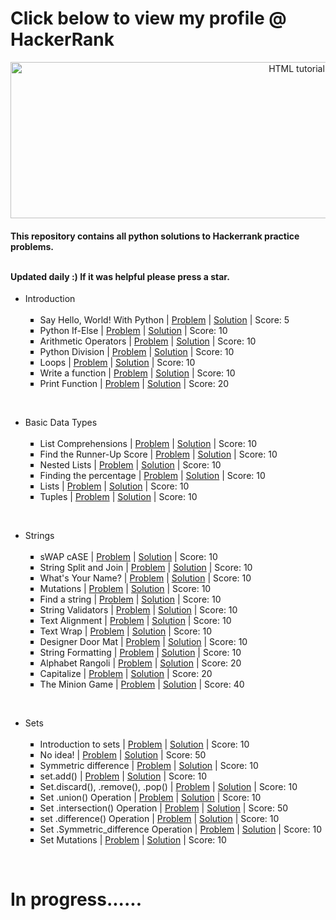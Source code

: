 <!DOCTYPE html>
<html>
 
<body>

<h1>Click below to view my profile @ HackerRank</h1>

<p></p>

 <a align="center" href="https://www.hackerrank.com/Manoj_Suresh?hr_r=1"><img src="https://camo.githubusercontent.com/49e713e1463692beaff7b552eb60511454485659f6131286eeab9db84e91840a/68747470733a2f2f69302e77702e636f6d2f6772616473696e67616d65732e636f6d2f77702d636f6e74656e742f75706c6f6164732f323031362f30352f3835363737315f3636383232343035333139373834315f313934333639393030395f6f2e706e67" alt="HTML tutorial" style="width:900px;height:250px;"></a>
 
 <h4>This repository contains all python solutions to Hackerrank practice problems.<br><br>

  Updated daily :) If it was helpful please press a star.</h4>
 
 
 <ul>
<li>Introduction
<ul type="square"><br>
  <li>Say Hello, World! With Python | <a href="https://www.hackerrank.com/challenges/py-hello-world/problem">Problem</a> | <a href="https://github.com/manojscoder/HackerRank_Python/blob/main/Introduction/Say%20%22Hello%2C%20World!%22%20With%20Python.py">Solution</a> | Score: 5
</li>
  <li>Python If-Else | <a href="https://www.hackerrank.com/challenges/py-if-else/problem">Problem</a> | <a href="https://github.com/manojscoder/HackerRank_Python/blob/main/Introduction/Python%20If-Else.py">Solution</a> | Score: 10
</li>
<li>Arithmetic Operators | <a href="https://www.hackerrank.com/challenges/python-arithmetic-operators/problem">Problem</a> | <a href="https://github.com/manojscoder/HackerRank_Python/blob/main/Introduction/Arithmetic%20Operators.py">Solution</a> | Score: 10
</li>
<li>Python Division | <a href="https://www.hackerrank.com/challenges/python-division/problem">Problem</a> | <a href="https://github.com/manojscoder/HackerRank_Python/blob/main/Introduction/Python%3A%20Division.py">Solution</a> | Score: 10
</li>
<li>Loops | <a href="https://www.hackerrank.com/challenges/python-loops/problem">Problem</a> | <a href="https://github.com/manojscoder/HackerRank_Python/blob/main/Introduction/Loops.py">Solution</a> | Score: 10
</li>
<li>Write a function | <a href="https://www.hackerrank.com/challenges/write-a-function/problem">Problem</a> | <a href="https://github.com/manojscoder/HackerRank_Python/blob/main/Introduction/Write%20a%20function.py">Solution</a> | Score: 10
</li>
<li>Print Function | <a href="https://www.hackerrank.com/challenges/python-print/problem">Problem</a> | <a href="https://github.com/manojscoder/HackerRank_Python/blob/main/Introduction/Print%20Function.py">Solution</a> | Score: 20
</li>
 
</ul>
</li>
</ul><br>
 
 
 
 <ul>
<li>Basic Data Types
<ul type="square"><br>
  <li>List Comprehensions | <a href="https://www.hackerrank.com/challenges/list-comprehensions/problem">Problem</a> | <a href="https://github.com/manojscoder/HackerRank_Python/blob/main/Basic%20Data%20Types/List%20Comprehensions.py">Solution</a> | Score: 10
</li>
  <li>Find the Runner-Up Score | <a href="https://www.hackerrank.com/challenges/find-second-maximum-number-in-a-list/problem">Problem</a> | <a href="https://github.com/manojscoder/HackerRank_Python/blob/main/Basic%20Data%20Types/Find%20the%20Runner-Up%20Score.py">Solution</a> | Score: 10
</li>
<li>Nested Lists | <a href="https://www.hackerrank.com/challenges/nested-list/problem">Problem</a> | <a href="https://github.com/manojscoder/HackerRank_Python/blob/main/Basic%20Data%20Types/Nested%20Lists.py">Solution</a> | Score: 10
</li>
<li>Finding the percentage | <a href="https://www.hackerrank.com/challenges/finding-the-percentage/problem">Problem</a> | <a href="https://github.com/manojscoder/HackerRank_Python/blob/main/Basic%20Data%20Types/Find%20the%20percentage.py">Solution</a> | Score: 10
</li>
<li>Lists | <a href="https://www.hackerrank.com/challenges/python-lists/problem">Problem</a> | <a href="https://github.com/manojscoder/HackerRank_Python/blob/main/Basic%20Data%20Types/Lists.py">Solution</a> | Score: 10
</li>
<li>Tuples | <a href="https://www.hackerrank.com/challenges/python-tuples/problem">Problem</a> | <a href="https://github.com/manojscoder/HackerRank_Python/blob/main/Basic%20Data%20Types/Tuples.py">Solution</a> | Score: 10
</li>
 </ul></li></ul><br>
 
 <ul>
<li>Strings
<ul type="square"><br>
  <li>sWAP cASE | <a href="https://www.hackerrank.com/challenges/swap-case/problem">Problem</a> | <a href="https://github.com/manojscoder/HackerRank_Python/blob/main/Strings/sWAP%20cASE.py">Solution</a> | Score: 10
</li>
  <li>String Split and Join | <a href="https://www.hackerrank.com/challenges/python-string-split-and-join/problem">Problem</a> | <a href="https://github.com/manojscoder/HackerRank_Python/blob/main/Strings/String%20Split%20and%20Join.py">Solution</a> | Score: 10
</li>
<li>What's Your Name? | <a href="https://www.hackerrank.com/challenges/whats-your-name/problem">Problem</a> | <a href="https://github.com/manojscoder/HackerRank_Python/blob/main/Strings/What's%20Your%20Name%3F.py">Solution</a> | Score: 10
</li>
<li>Mutations | <a href="https://www.hackerrank.com/challenges/python-mutations/problem">Problem</a> | <a href="https://github.com/manojscoder/HackerRank_Python/blob/main/Strings/Mutations.py">Solution</a> | Score: 10
</li>
<li>Find a string | <a href="https://www.hackerrank.com/challenges/find-a-string/problem">Problem</a> | <a href="https://github.com/manojscoder/HackerRank_Python/blob/main/Strings/Find%20a%20string.py">Solution</a> | Score: 10
 </li>
  <li>String Validators | <a href="https://www.hackerrank.com/challenges/string-validators/problem">Problem</a> | <a href="https://github.com/manojscoder/HackerRank_Python/blob/main/Strings/String%20Validators.py">Solution</a> | Score: 10
</li>
  <li>Text Alignment | <a href="https://www.hackerrank.com/challenges/text-alignment/problem">Problem</a> | <a href="https://github.com/manojscoder/HackerRank_Python/blob/main/Strings/Text%20Alignment.py">Solution</a> | Score: 10
</li>
<li>Text Wrap | <a href="https://www.hackerrank.com/challenges/text-wrap/problem">Problem</a> | <a href="https://github.com/manojscoder/HackerRank_Python/blob/main/Strings/Text%20Wrap.py">Solution</a> | Score: 10
</li>
<li>Designer Door Mat | <a href="https://www.hackerrank.com/challenges/designer-door-mat/problem">Problem</a> | <a href="https://github.com/manojscoder/HackerRank_Python/blob/main/Strings/Designer%20door%20mat.py">Solution</a> | Score: 10
</li>
<li>String Formatting | <a href="https://www.hackerrank.com/challenges/python-string-formatting/problem">Problem</a> | <a href="https://github.com/manojscoder/HackerRank_Python/blob/main/Strings/String%20formatting.py">Solution</a> | Score: 10
 </li>
 <li>Alphabet Rangoli | <a href="https://www.hackerrank.com/challenges/alphabet-rangoli/problem">Problem</a> | <a href="https://github.com/manojscoder/HackerRank_Python/blob/main/Strings/Alphabet%20Rangoli.py">Solution</a> | Score: 20
</li>
<li>Capitalize | <a href="https://www.hackerrank.com/challenges/capitalize/problem">Problem</a> | <a href="https://github.com/manojscoder/HackerRank_Python/blob/main/Strings/Capitalize.py">Solution</a> | Score: 20
</li>
<li>The Minion Game | <a href="https://www.hackerrank.com/challenges/the-minion-game/problem">Problem</a> | <a href="https://github.com/manojscoder/HackerRank_Python/blob/main/Strings/The%20Minion%20Game.py">Solution</a> | Score: 40
</li>
 

 </ul></li></ul><br>
 
 <ul>
<li>Sets
<ul type="square"><br>
  <li>Introduction to sets | <a href="https://www.hackerrank.com/challenges/py-introduction-to-sets/problem">Problem</a> | <a href="https://github.com/manojscoder/HackerRank_Python/blob/main/Sets/Introduction%20to%20sets.py">Solution</a> | Score: 10
</li>
  <li>No idea! | <a href="https://www.hackerrank.com/challenges/no-idea/problem">Problem</a> | <a href="https://github.com/manojscoder/HackerRank_Python/blob/main/Sets/No%20idea!.py">Solution</a> | Score: 50
</li>
<li>Symmetric difference | <a href="https://www.hackerrank.com/challenges/symmetric-difference/problem">Problem</a> | <a href="https://github.com/manojscoder/HackerRank_Python/blob/main/Sets/Symmetric%20Difference.py">Solution</a> | Score: 10
</li>
<li>set.add() | <a href="https://www.hackerrank.com/challenges/py-set-add/problem">Problem</a> | <a href="https://github.com/manojscoder/HackerRank_Python/blob/main/Sets/Set.add().py">Solution</a> | Score: 10
</li>
<li>Set.discard(), .remove(), .pop() | <a href="https://www.hackerrank.com/challenges/py-set-discard-remove-pop/problem">Problem</a> | <a href="https://github.com/manojscoder/HackerRank_Python/blob/main/Sets/Set.discard()%2Cremove()%20%26%20pop().py">Solution</a> | Score: 10
 </li>
 
 
  <li>Set .union() Operation | <a href="https://www.hackerrank.com/challenges/py-set-union/problem">Problem</a> | <a href="https://github.com/manojscoder/HackerRank_Python/blob/main/Sets/Set%20.union()%20Operation.py">Solution</a> | Score: 10
</li>
  <li>Set .intersection() Operation | <a href="https://www.hackerrank.com/challenges/py-set-intersection-operation/problem">Problem</a> | <a href="https://github.com/manojscoder/HackerRank_Python/blob/main/Sets/Set%20.intersection()%20Operation.py">Solution</a> | Score: 50
</li>
<li>set .difference() Operation | <a href="https://www.hackerrank.com/challenges/py-set-difference-operation/problem">Problem</a> | <a href="https://github.com/manojscoder/HackerRank_Python/blob/main/Sets/Set%20.difference%20Operation.py">Solution</a> | Score: 10
</li>
<li>Set .Symmetric_difference Operation | <a href="https://www.hackerrank.com/challenges/py-set-symmetric-difference-operation/problem">Problem</a> | <a href="https://github.com/manojscoder/HackerRank_Python/blob/main/Sets/Set%20.symmetric_difference()%20Operation.py">Solution</a> | Score: 10
</li>
<li>Set Mutations | <a href="https://www.hackerrank.com/challenges/py-set-mutations/problem">Problem</a> | <a href="https://github.com/manojscoder/HackerRank_Python/blob/main/Sets/Set%20Mutations.py">Solution</a> | Score: 10
 </li>
  
 

 </ul></li></ul><br>
 
 <h1>In progress......</h1>

</body>
</html>
